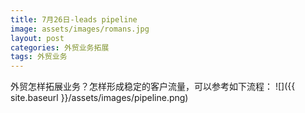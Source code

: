 ```yaml
---
title: 7月26日-leads pipeline
image: assets/images/romans.jpg
layout: post
categories: 外贸业务拓展
tags: 外贸业务
---
```


外贸怎样拓展业务？怎样形成稳定的客户流量，可以参考如下流程：
![]({{ site.baseurl }}/assets/images/pipeline.png)
